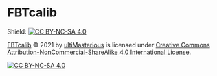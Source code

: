 # FBTcalib

Shield: [![CC BY-NC-SA 4.0][cc-by-nc-sa-shield]][cc-by-nc-sa]

[FBTcalib][work] © 2021 by [ultiMasterious][author] is licensed under [Creative Commons Attribution-NonCommercial-ShareAlike 4.0 International License][cc-by-nc-sa].

[![CC BY-NC-SA 4.0][cc-by-nc-sa-image]][cc-by-nc-sa]

[work]: https://github.com/ultiMasterious/FBTcalib
[author]: https://github.com/ultiMasterious
[cc-by-nc-sa]: http://creativecommons.org/licenses/by-nc-sa/4.0/
[cc-by-nc-sa-image]: https://mirrors.creativecommons.org/presskit/buttons/88x31/png/by-nc-sa.png
[cc-by-nc-sa-shield]: https://img.shields.io/badge/License-CC%20BY--NC--SA%204.0-lightgrey.svg


